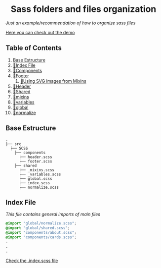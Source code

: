 <h1 align="center">
  Sass folders and files organization
</h1>

_Just an example/recommendation of how to organize sass files_

[Here you can check out the demo](https://lariicsa.github.io/sass-base-template/)

## Table of Contents

1. [Base Estructure](#Base-Estructure)
2. [📄Index File](#Index-File)
3. [📂Components](src/SCSS/components)
  1. [📄Footer](src/SCSS/components/footer.scss)
     1. [📄Using SVG Images from Mixins](src/SCSS/components/callingSVGimages.md)
  2. [📄Header](src/SCSS/components/header.scss)
4. [📂Shared](src/SCSS/shared)
  1. [📄mixins](src/SCSS/shared/_mixins.scss)
  2. [📄variables](src/SCSS/shared/_variables.scss)
  3. [📄global](src/SCSS/shared/global.scss)
  4. [📄normalize](src/SCSS/shared/normalize.scss)


## Base Estructure
    .
    ├── src
      ├── SCSS
        ├── components
          ├── header.scss
          ├── footer.scss
        ├── shared
          ├── _mixins.scss
          ├── _variables.scss
          ├── global.scss
          ├── index.scss
          ├── normalize.scss
       

## Index File

_This file contains general imports of main files_

```css
@import "global/normalize.scss";
@import "global/shared.scss";
@import "components/about.scss";
@import "components/cards.scss";
.
.
.
```
[Check the .index.scss file](src/SCSS/index.scss)
